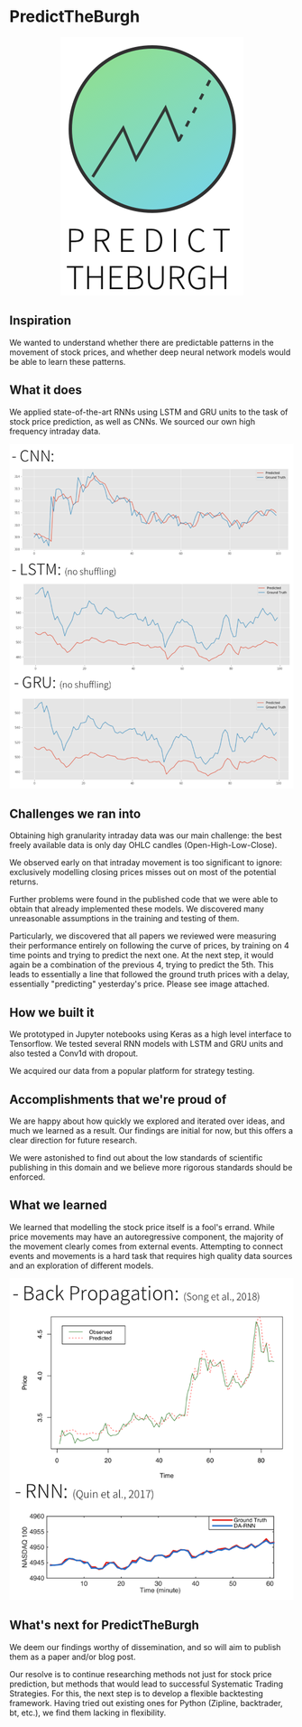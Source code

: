 # PredictTheBurgh

<p align="center">
  <img src="img/logo.png">
</p>

## Inspiration
We wanted to understand whether there are predictable patterns in the movement of stock prices, and whether deep neural network models would be able to learn these patterns.

## What it does
We applied state-of-the-art RNNs using LSTM and GRU units to the task of stock price prediction, as well as CNNs. We sourced our own high frequency intraday data.

<p align="center">
  <img src="img/graphs.png">
</p>


## Challenges we ran into
Obtaining high granularity intraday data was our main challenge: the best freely available data is only day OHLC candles (Open-High-Low-Close). 

We observed early on that intraday movement is too significant to ignore: exclusively modelling closing prices misses out on most of the potential returns.

Further problems were found in the published code that we were able to obtain that already implemented these models. We discovered many unreasonable assumptions in the training and testing of them. 

Particularly, we discovered that all papers we reviewed were measuring their performance entirely on following the curve of prices, by training on 4 time points and trying to predict the next one. At the next step, it would again be a combination of the previous 4, trying to predict the 5th. This leads to essentially a line that followed the ground truth prices with a delay, essentially "predicting" yesterday's price. Please see image attached.

## How we built it
We prototyped in Jupyter notebooks using Keras as a high level interface to Tensorflow. We tested several RNN models with LSTM and GRU units and also tested a Conv1d with dropout.

We acquired our data from a popular platform for strategy testing.

## Accomplishments that we're proud of
We are happy about how quickly we explored and iterated over ideas, and much we learned as a result. Our findings are initial for now, but this offers a clear direction for future research.

We were astonished to find out about the low standards of scientific publishing in this domain and we believe more rigorous standards should be enforced. 

## What we learned
We learned that modelling the stock price itself is a fool's errand. While price movements may have an autoregressive component, the majority of the movement clearly comes from external events. Attempting to connect events and movements is a hard task that requires high quality data sources and an exploration of different models.

<p align="center">
  <img src="img/literature.png">
</p>

## What's next for PredictTheBurgh
We deem our findings worthy of dissemination, and so will aim to publish them as a paper and/or blog post.

Our resolve is to continue researching methods not just for stock price prediction, but methods that would lead to successful Systematic Trading Strategies. For this, the next step is to develop a flexible backtesting framework. Having tried out existing ones for Python (Zipline, backtrader, bt, etc.), we find them lacking in flexibility.

